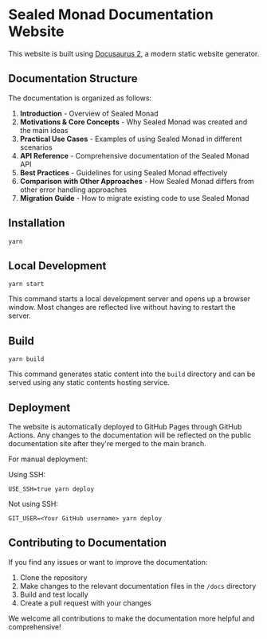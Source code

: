 # Sealed Monad Documentation Website

This website is built using [Docusaurus 2](https://docusaurus.io/), a modern static website generator.

## Documentation Structure

The documentation is organized as follows:

1. **Introduction** - Overview of Sealed Monad
2. **Motivations & Core Concepts** - Why Sealed Monad was created and the main ideas
3. **Practical Use Cases** - Examples of using Sealed Monad in different scenarios
4. **API Reference** - Comprehensive documentation of the Sealed Monad API
5. **Best Practices** - Guidelines for using Sealed Monad effectively
6. **Comparison with Other Approaches** - How Sealed Monad differs from other error handling approaches
7. **Migration Guide** - How to migrate existing code to use Sealed Monad

## Installation

```
yarn
```

## Local Development

```
yarn start
```

This command starts a local development server and opens up a browser window. Most changes are reflected live without having to restart the server.

## Build

```
yarn build
```

This command generates static content into the `build` directory and can be served using any static contents hosting service.

## Deployment

The website is automatically deployed to GitHub Pages through GitHub Actions. Any changes to the documentation will be reflected on the public documentation site after they're merged to the main branch.

For manual deployment:

Using SSH:
```
USE_SSH=true yarn deploy
```

Not using SSH:
```
GIT_USER=<Your GitHub username> yarn deploy
```

## Contributing to Documentation

If you find any issues or want to improve the documentation:

1. Clone the repository
2. Make changes to the relevant documentation files in the `/docs` directory
3. Build and test locally
4. Create a pull request with your changes

We welcome all contributions to make the documentation more helpful and comprehensive!